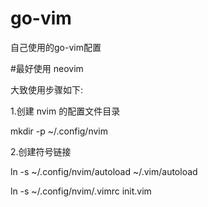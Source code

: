# go-vim
自己使用的go-vim配置

#最好使用 neovim

大致使用步骤如下:

1.创建 nvim 的配置文件目录
  
  mkdir -p ~/.config/nvim

2.创建符号链接
  
  ln -s ~/.config/nvim/autoload ~/.vim/autoload
  
  ln -s ~/.config/nvim/.vimrc init.vim
